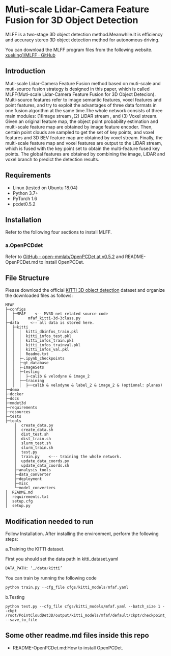 # Muti-scale Lidar-Camera Feature Fusion for 3D Object Detection

MLFF is a two-stage 3D object detection method.Meanwhile.It is efficiency and accuracy stereo 3D object detection method for autonomous driving.

You can download the MLFF program files from the following website. [xueking1/MLFF · GitHub](https://github.com/xueking1/MLFF)

## Introduction

Muti-scale Lidar-Camera Feature Fusion method based on muti-scale and muti-source fusion strategy is designed in this paper, which is called MLFF(Muti-scale Lidar-Camera Feature Fusion for 3D Object Detecion). Multi-source features refer to image semantic features, voxel features and point features, and try to exploit the advantages of three data formats in one fusion algorithm at the same time.The whole network consists of three main modules: (1)Image stream ,(2) LiDAR stream , and (3) Voxel stream. Given an original feature map, the object point probability estimation and multi-scale feature map are obtained by image feature encoder. Then, certain point clouds are sampled to get the set of key points, and voxel features and 3D BEV feature map are obtained by voxel stream. Finally, the multi-scale feature map and voxel features are output to the LiDAR stream, which is fused with the key point set to obtain the multi-feature fused key points. The global features are obtained by combining the image, LiDAR and voxel branch to predict the detection results.

## Requirements

- Linux (tested on Ubuntu 18.04)
- Python 3.7+
- PyTorch 1.6
- pcdet0.5.2

## Installation

Refer to the following four sections to install MLFF.

### a.OpenPCDdet

Refer to  [GitHub - open-mmlab/OpenPCDet at v0.5.2](https://github.com/open-mmlab/OpenPCDet/tree/v0.5.2) and README-OpenPCDet.md to install OpenPCDet. 

## File Structure

Please download the official [KITTI 3D object detection](http://www.cvlibs.net/datasets/kitti/eval_object.php?obj_benchmark=3d) dataset and organize the downloaded files as follows:

```
MFAF
├─configs
│  ├─MFAF    <-- MV3D net related source code 
│  │      mfaf_kitti-3d-3class.py
├─data     <-- all data is stored here.
│  ├─kitti
│  │  │  kitti_dbinfos_train.pkl
│  │  │  kitti_infos_test.pkl
│  │  │  kitti_infos_train.pkl
│  │  │  kitti_infos_trainval.pkl
│  │  │  kitti_infos_val.pkl
│  │  │  Readme.txt
│  │  ├─.ipynb_checkpoints
│  │  ├─gt_database
│  │  ├─ImageSets
│  │  ├─testing
│  │  │  ├─calib & velodyne & image_2
│  │  ├──training
│  │  │  ├──calib & velodyne & label_2 & image_2 & (optional: planes)
├─demo
├─docker
├─docs
├─mmdet3d
├─requirements
├─resources
├─tests
├─tools
    │  create_data.py
    │  create_data.sh
    │  dist_test.sh
    │  dist_train.sh
    │  slurm_test.sh
    │  slurm_train.sh
    │  test.py
    │  train.py    <--- training the whole network. 
    │  update_data_coords.py
    │  update_data_coords.sh
    ├─analysis_tools
    ├─data_converter
    ├─deployment
    ├─misc
    └─model_converters
│  README.md
│  requirements.txt
│  setup.cfg
│  setup.py
```

## Modification needed to run

Follow Installation. After installing the environment, perform the following steps:

a.Training the KITTI dataset.

First you should set the data path in kitti_dataset.yaml

```python
DATA_PATH: ‘…/data/kitti’
```

You can train by running the following code

```python
python train.py --cfg_file cfgs/kitti_models/mfaf.yaml
```

b.Testing

```
python test.py --cfg_file cfgs/kitti_models/mfaf.yaml --batch_size 1 --ckpt /root/PointCloudDet3D/output/kitti_models/mfaf/default/ckpt/checkpoint_epoch_1.pth --save_to_file
```

## Some other readme.md files inside this repo

- README-OpenPCDet.md:How to install OpenPCDet.
